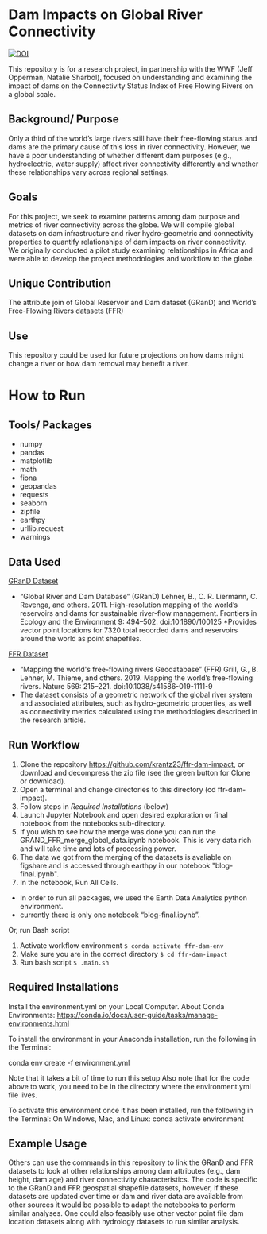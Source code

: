 # Dam Impacts on Global River Connectivity
[![DOI](https://zenodo.org/badge/368339473.svg)](https://zenodo.org/badge/latestdoi/368339473)

This repository is for a research project, in partnership with the WWF (Jeff Opperman, Natalie Sharbol), focused on understanding and examining the impact of dams on the Connectivity Status Index of Free Flowing Rivers on a global scale. 
## Background/ Purpose
Only a third of the world’s large rivers still have their free-flowing status and dams are the primary cause of this loss in river connectivity. However, we have a poor understanding of whether different dam purposes (e.g., hydroelectric, water supply) affect river connectivity differently and whether these relationships vary across regional settings. 
## Goals
For this project, we seek to examine patterns among dam purpose and metrics of river connectivity across the globe. We will compile global datasets on dam infrastructure and river hydro-geometric and connectivity properties to quantify relationships of dam impacts on river connectivity.  We originally conducted a pilot study examining relationships in Africa and were able to develop the project methodologies and workflow to the globe.  
## Unique Contribution
The attribute join of Global Reservoir and Dam dataset (GRanD) and World’s Free-Flowing Rivers datasets (FFR)
## Use
This repository could be used for future projections on how dams might change a river or how dam removal may benefit a river. 
# How to Run
## Tools/ Packages
* numpy
* pandas
* matplotlib
* math
* fiona
* geopandas
* requests
* seaborn
* zipfile
* earthpy
* urllib.request
* warnings
## Data Used
<a href="http://globaldamwatch.org/grand/" target="_blank">GRanD Dataset</a>
* “Global River and Dam Database” (GRanD) Lehner, B., C. R. Liermann, C. Revenga, and others. 2011. High-resolution mapping of the world’s reservoirs and dams for sustainable river-flow management. Frontiers in Ecology and the Environment 9: 494–502. doi:10.1890/100125
*Provides vector point locations for  7320 total recorded dams and reservoirs around the world as point shapefiles.

<a href="https://doi.org/10.6084/m9.figshare.7688801" target="_blank">FFR Dataset</a>
* “Mapping the world's free-flowing rivers Geodatabase” (FFR) Grill, G., B. Lehner, M. Thieme, and others. 2019. Mapping the world’s free-flowing rivers. Nature 569: 215–221. doi:10.1038/s41586-019-1111-9
* The dataset consists of a geometric network of the global river system and associated attributes, such as hydro-geometric properties, as well as connectivity metrics calculated using the methodologies described in the research article.
## Run Workflow
1. Clone the repository https://github.com/krantz23/ffr-dam-impact, or download and decompress the zip file (see the green button for Clone or download).
2. Open a terminal and change directories to this directory (cd ffr-dam-impact).
3. Follow steps in *Required Installations* (below)
3. Launch Jupyter Notebook and open desired exploration or final notebook from the notebooks sub-directory.
4. If you wish to see how the merge was done you can run the GRAND_FFR_merge_global_data.ipynb notebook. This is very data rich and will take time and lots of processing power.
5. The data we got from the merging of the datasets is avaliable on figshare and is accessed through earthpy in our notebook "blog-final.ipynb".
6. In the notebook, Run All Cells.

* In order to run all packages, we used the Earth Data Analytics python environment.
* currently there is only one notebook “blog-final.ipynb”.

Or, run Bash script
1. Activate workflow environment
`$ conda activate ffr-dam-env`
2. Make sure you are in the correct directory
`$ cd ffr-dam-impact`
3. Run bash script
`$ .main.sh`

## Required Installations
Install the environment.yml on your Local Computer.
About Conda Environments: https://conda.io/docs/user-guide/tasks/manage-environments.html

To install the environment in your Anaconda installation, run the following in the Terminal:

conda env create -f environment.yml

Note that it takes a bit of time to run this setup Also note that for the code above to work, you need to be in the directory where the environment.yml file lives.

To activate this environment once it has been installed, run the following in the Terminal: On Windows, Mac, and Linux: conda activate environment
## Example Usage
Others can use the commands in this repository to link the GRanD and FFR datasets to look at other relationships among dam attributes (e.g., dam height, dam age) and river connectivity characteristics. The code is specific to the GRanD and FFR geospatial shapefile datasets, however, if these datasets are updated over time or dam and river data are available from other sources it would be possible to adapt the notebooks to perform similar analyses. One could also feasibly use other vector point file dam location datasets along with hydrology datasets to run similar analysis.
